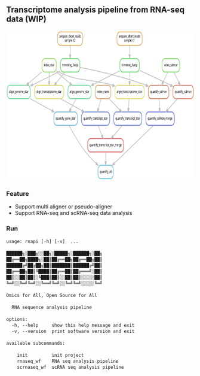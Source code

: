 ## Transcriptome analysis pipeline from RNA-seq data (WIP)

<div align=center><img width="800" height="400" src="docs/dag.png"/></div>

### Feature
+ Support multi aligner or pseudo-aligner
+ Support RNA-seq and scRNA-seq data analysis


### Run
```{bash}
usage: rnapi [-h] [-v]  ...

██████╗░███╗░░██╗░█████╗░██████╗░██╗
██╔══██╗████╗░██║██╔══██╗██╔══██╗██║
██████╔╝██╔██╗██║███████║██████╔╝██║
██╔══██╗██║╚████║██╔══██║██╔═══╝░██║
██║░░██║██║░╚███║██║░░██║██║░░░░░██║
╚═╝░░╚═╝╚═╝░░╚══╝╚═╝░░╚═╝╚═╝░░░░░╚═╝

Omics for All, Open Source for All

  RNA sequence analysis pipeline

options:
  -h, --help     show this help message and exit
  -v, --version  print software version and exit

available subcommands:
  
    init         init project
    rnaseq_wf    RNA seq analysis pipeline
    scrnaseq_wf  scRNA seq analysis pipeline
```
